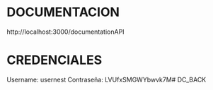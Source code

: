 # DOCUMENTACION
http://localhost:3000/documentationAPI

# CREDENCIALES
Username: usernest
Contraseña: LVUfxSMGWYbwvk7M# DC_BACK
